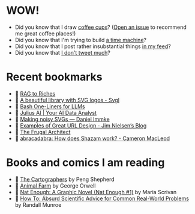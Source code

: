 # WOW!

- Did you know that I draw [coffee cups](https://papercups.mamuso.net/)? ([Open an issue](https://github.com/mamuso/papercups/issues) to recommend me great coffee places!)
- Did you know that I'm trying to build [a time machine](https://github.com/mamuso/fluxcapacitor)?
- Did you know that I post rather insubstantial things [in my feed](https://feed.mamuso.net/)?
- Did you know that [I don't tweet much](https://twitter.com/mamuso)?

# Recent bookmarks

- 👀 [RAG to Riches](https://about.sourcegraph.com/blog/rag-to-riches)
- 👀 [A beautiful library with SVG logos - Svgl](https://svgl.vercel.app/)
- 👀 [Bash One-Liners for LLMs](https://justine.lol/oneliners/)
- 👀 [Julius AI | Your AI Data Analyst](https://julius.ai/)
- 👀 [Making noisy SVGs — Daniel Immke](https://daniel.do/article/making-noisy-svgs/)
- 👀 [Examples of Great URL Design - Jim Nielsen’s Blog](https://blog.jim-nielsen.com/2023/examples-of-great-urls/)
- 👀 [The Frugal Architect](https://thefrugalarchitect.com/)
- 👀 [abracadabra: How does Shazam work? - Cameron MacLeod](https://www.cameronmacleod.com/blog/how-does-shazam-work)


# Books and comics I am reading

- 📘 [The Cartographers](https://www.goodreads.com/book/show/56224531) by Peng Shepherd
- 📘 [Animal Farm](https://www.goodreads.com/book/show/8349198) by George Orwell
- 📘 [Nat Enough: A Graphic Novel (Nat Enough #1)](https://www.goodreads.com/book/show/45714795) by Maria Scrivan
- 📘 [How To: Absurd Scientific Advice for Common Real-World Problems](https://www.goodreads.com/book/show/43851501) by Randall Munroe

